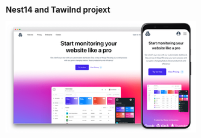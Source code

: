 ## Nest14 and Tawilnd projext 

![mockup](./public/assets/a6242ea609106888bc22e282d26b61ee7afd8963.png)
